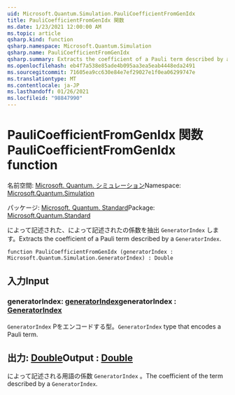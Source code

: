 ```yaml
---
uid: Microsoft.Quantum.Simulation.PauliCoefficientFromGenIdx
title: PauliCoefficientFromGenIdx 関数
ms.date: 1/23/2021 12:00:00 AM
ms.topic: article
qsharp.kind: function
qsharp.namespace: Microsoft.Quantum.Simulation
qsharp.name: PauliCoefficientFromGenIdx
qsharp.summary: Extracts the coefficient of a Pauli term described by a `GeneratorIndex`.
ms.openlocfilehash: eb4f7a538e85ade4b095aa3ea5eab4448eda2491
ms.sourcegitcommit: 71605ea9cc630e84e7ef29027e1f0ea06299747e
ms.translationtype: MT
ms.contentlocale: ja-JP
ms.lasthandoff: 01/26/2021
ms.locfileid: "98847990"
---
```

# <a name="paulicoefficientfromgenidx-function"></a><span data-ttu-id="c5565-102">PauliCoefficientFromGenIdx 関数</span><span class="sxs-lookup"><span data-stu-id="c5565-102">PauliCoefficientFromGenIdx function</span></span>

<span data-ttu-id="c5565-103">名前空間: [Microsoft. Quantum. シミュレーション](xref:Microsoft.Quantum.Simulation)</span><span class="sxs-lookup"><span data-stu-id="c5565-103">Namespace: [Microsoft.Quantum.Simulation](xref:Microsoft.Quantum.Simulation)</span></span>

<span data-ttu-id="c5565-104">パッケージ: [Microsoft. Quantum. Standard](https://nuget.org/packages/Microsoft.Quantum.Standard)</span><span class="sxs-lookup"><span data-stu-id="c5565-104">Package: [Microsoft.Quantum.Standard](https://nuget.org/packages/Microsoft.Quantum.Standard)</span></span>


<span data-ttu-id="c5565-105">によって記述された、によって記述されたの係数を抽出 `GeneratorIndex` します。</span><span class="sxs-lookup"><span data-stu-id="c5565-105">Extracts the coefficient of a Pauli term described by a `GeneratorIndex`.</span></span>

```qsharp
function PauliCoefficientFromGenIdx (generatorIndex : Microsoft.Quantum.Simulation.GeneratorIndex) : Double
```


## <a name="input"></a><span data-ttu-id="c5565-106">入力</span><span class="sxs-lookup"><span data-stu-id="c5565-106">Input</span></span>

### <a name="generatorindex--generatorindex"></a><span data-ttu-id="c5565-107">generatorIndex: [generatorIndex](xref:Microsoft.Quantum.Simulation.GeneratorIndex)</span><span class="sxs-lookup"><span data-stu-id="c5565-107">generatorIndex : [GeneratorIndex](xref:Microsoft.Quantum.Simulation.GeneratorIndex)</span></span>

<span data-ttu-id="c5565-108">`GeneratorIndex` Pをエンコードする型。</span><span class="sxs-lookup"><span data-stu-id="c5565-108">`GeneratorIndex` type that encodes a Pauli term.</span></span>



## <a name="output--double"></a><span data-ttu-id="c5565-109">出力: [Double](xref:microsoft.quantum.lang-ref.double)</span><span class="sxs-lookup"><span data-stu-id="c5565-109">Output : [Double](xref:microsoft.quantum.lang-ref.double)</span></span>

<span data-ttu-id="c5565-110">によって記述される用語の係数 `GeneratorIndex` 。</span><span class="sxs-lookup"><span data-stu-id="c5565-110">The coefficient of the term described by a `GeneratorIndex`.</span></span>